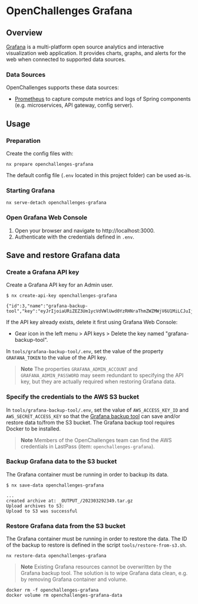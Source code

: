 # OpenChallenges Grafana

## Overview

[Grafana] is a multi-platform open source analytics and interactive visualization web application.
It provides charts, graphs, and alerts for the web when connected to supported data sources.

### Data Sources

OpenChallenges supports these data sources:

- [Prometheus] to capture compute metrics and logs of Spring components (e.g. microservices, API
  gateway, config server).

## Usage

### Preparation

Create the config files with:

```console
nx prepare openchallenges-grafana
```

The default config file (`.env` located in this project folder) can be used as-is.

### Starting Grafana

```console
nx serve-detach openchallenges-grafana
```

### Open Grafana Web Console

1. Open your browser and navigate to http://localhost:3000.
2. Authenticate with the credentials defined in `.env`.


## Save and restore Grafana data

### Create a Grafana API key

Create a Grafana API key for an Admin user.

```console
$ nx create-api-key openchallenges-grafana

{"id":3,"name":"grafana-backup-tool","key":"eyJrIjoiaURiZEZ3Um1ycVdVWlUwd0YzRHNraThmZWZMWjV6U1MiLCJuIjoiYXBpa2V5Y3VybCIsImlkIjoxfQ=="}
```

If the API key already exists, delete it first using Grafana Web Console:

- Gear icon in the left menu > API keys > Delete the key named "grafana-backup-tool".

In `tools/grafana-backup-tool/.env`, set the value of the property `GRAFANA_TOKEN` to the value of the API key.

> **Note** The properties `GRAFANA_ADMIN_ACCOUNT` and `GRAFANA_ADMIN_PASSWORD` may seem redundant to
> specifying the API key, but they are actually required when restoring Grafana data.

### Specify the credentials to the AWS S3 bucket

In `tools/grafana-backup-tool/.env`, set the value of `AWS_ACCESS_KEY_ID` and
`AWS_SECRET_ACCESS_KEY` so that the [Grafana backup tool] can save and/or restore data to/from the
S3 bucket. The Grafana backup tool requires Docker to be installed.

> **Note** Members of the OpenChallenges team can find the AWS credentials in LastPass (item:
> `openchallenges-grafana`).

### Backup Grafana data to the S3 bucket

The Grafana container must be running in order to backup its data.

```
$ nx save-data openchallenges-grafana

...
created archive at: _OUTPUT_/202303292349.tar.gz
Upload archives to S3:
Upload to S3 was successful
```

### Restore Grafana data from the S3 bucket

The Grafana container must be running in order to restore the data. The ID of the backup to restore
is defined in the script `tools/restore-from-s3.sh`.

```
nx restore-data openchallenges-grafana
```

> **Note** Existing Grafana resources cannot be overwritten by the Grafana backup tool. The solution
> is to wipe Grafana data clean, e.g. by removing Grafana container and volume.

```console
docker rm -f openchallenges-grafana
docker volume rm openchallenges-grafana-data
```

<!-- Links -->

[grafana]: https://grafana.com/
[Prometheus]: https://prometheus.io/
[Grafana backup tool]: https://github.com/ysde/grafana-backup-tool